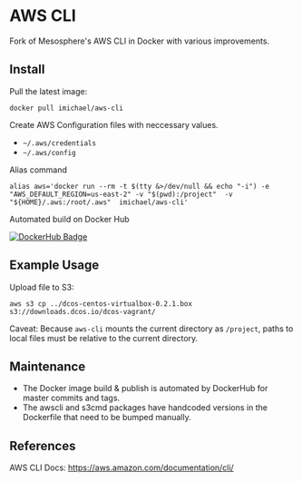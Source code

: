 # AWS CLI

Fork of Mesosphere's AWS CLI in Docker with various improvements.

## Install

Pull the latest image:

    docker pull imichael/aws-cli 


Create AWS Configuration files with neccessary values.

- `~/.aws/credentials`
- `~/.aws/config`

Alias command

    alias aws='docker run --rm -t $(tty &>/dev/null && echo "-i") -e "AWS_DEFAULT_REGION=us-east-2" -v "$(pwd):/project"  -v "${HOME}/.aws:/root/.aws"  imichael/aws-cli'

Automated build on Docker Hub

[![DockerHub Badge](http://dockeri.co/image/imichael/aws-cli)](https://hub.docker.com/r/imichaewl/aws-cli/)

## Example Usage
Upload file to S3:

```
aws s3 cp ../dcos-centos-virtualbox-0.2.1.box s3://downloads.dcos.io/dcos-vagrant/
```

Caveat: Because `aws-cli` mounts the current directory as `/project`, paths to local files must be relative to the current directory.

## Maintenance 

- The Docker image build & publish is automated by DockerHub for master commits and tags.
- The awscli and s3cmd packages have handcoded versions in the Dockerfile that need to be bumped manually.

## References

AWS CLI Docs: https://aws.amazon.com/documentation/cli/

